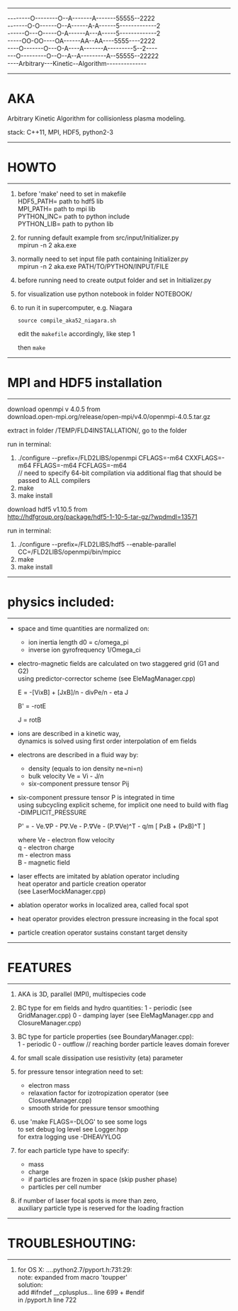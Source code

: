 
________________________________________________
--------O--------O--A-------A-------55555--2222    
-------O-O------O--A------A-A------5-------------2  
------O---O-----O-A------A---A-----5-------------2  
-----OO-OO----OA------AA--AA----5555----2222    
----O-------O---O-A----A-------A---------5--2----    
---O---------O--O--A--A---------A--55555--22222  
----Arbitrary---Kinetic--Algorithm--------------
________________________________________________

# AKA
 Arbitrary Kinetic Algorithm 
 for collisionless plasma modeling.

 stack: C++11, MPI, HDF5, python2-3

_______________________
#       HOWTO
_______________________
1. before 'make' need to set in makefile    
    HDF5_PATH= path to hdf5 lib    
    MPI_PATH= path to mpi lib     
    PYTHON_INC= path to python include   
    PYTHON_LIB= path to python lib   

2. for running default example from src/input/Initializer.py    
    mpirun -n 2 aka.exe   

3. normally need to set input file path containing Initializer.py     
    mpirun -n 2 aka.exe PATH/TO/PYTHON/INPUT/FILE   

4. before running need to create output folder and set in Initializer.py    

5. for visualization use python notebook in folder NOTEBOOK/    

6. to run it in supercomputer, e.g. Niagara
    
    `source compile_aka52_niagara.sh`
    
    edit the `makefile` accordingly, like step 1
    
    then `make`

___________________________________
#     MPI and HDF5 installation
___________________________________

download openmpi v 4.0.5 from    
download.open-mpi.org/release/open-mpi/v4.0/openmpi-4.0.5.tar.gz   

extract in folder /TEMP/FLD4INSTALLATION/, go to the folder   

run in terminal:    
1. ./configure --prefix=/FLD2LIBS/openmpi CFLAGS=-m64 CXXFLAGS=-m64 FFLAGS=-m64 FCFLAGS=-m64   
// need to specify 64-bit compilation via additional flag that should be passed to ALL compilers   
2. make   
3. make install   

download hdf5 v1.10.5 from    
http://hdfgroup.org/package/hdf5-1-10-5-tar-gz/?wpdmdl=13571    

run in terminal:   
1. ./configure --prefix=/FLD2LIBS/hdf5 --enable-parallel CC=/FLD2LIBS/openmpi/bin/mpicc   
2. make   
3. make install   

_______________________
# physics included:
_______________________   
* space and time quantities are normalized on:  
  - ion inertia length d0 = c/omega_pi  
  - inverse ion gyrofrequency 1/Omega_ci  

* electro-magnetic fields are calculated on two staggered grid (G1 and G2)  
  using predictor-corrector scheme (see EleMagManager.cpp)  

  E = -[VixB] + [JxB]/n - divPe/n - eta J   

  B' = -rotE  

  J = rotB  

* ions are described in a kinetic way,   
  dynamics is solved using first order interpolation of em fields  

* electrons are described in a fluid way by:   
  - density (equals to ion density ne=ni=n)   
  - bulk velocity Ve = Vi - J/n  
  - six-component pressure tensor Pij  

* six-component pressure tensor P is integrated in time   
  using subcycling explicit scheme, 
  for implicit one need to build with flag -DIMPLICIT_PRESSURE

  P' = - Ve.∇P - P∇.Ve - P.∇Ve - (P.∇Ve)^T - q/m [ PxB + (PxB)^T ]   

  where Ve - electron flow velocity  
        q - electron charge    
        m - electron mass   
        B - magnetic field   
 
* laser effects are imitated by ablation operator including  
  heat operator and particle creation operator   
  (see LaserMockManager.cpp)  

* ablation operator works in localized area, called focal spot  

* heat operator provides electron pressure increasing in the focal spot  

* particle creation operator sustains constant target density   



_______________________
#     FEATURES
_______________________
1. AKA is 3D, parallel (MPI), multispecies code 

2. BC type for em fields and hydro quantities: 
   1 - periodic (see GridManager.cpp)
   0 - damping layer (see EleMagManager.cpp and ClosureManager.cpp)

3. BC type for particle properties (see BoundaryManager.cpp):  
   1 - periodic 
   0 - outflow // reaching border particle leaves domain forever

4. for small scale dissipation use resistivity (eta) parameter

5. for pressure tensor integration need to set:   
   * electron mass   
   * relaxation factor for izotropization operator (see ClosureManager.cpp)     
   * smooth stride for pressure tensor smoothing    

6. use 'make FLAGS=-DLOG' to  see some logs    
   to set debug log level see Logger.hpp   
   for extra logging use -DHEAVYLOG    

7. for each particle type have to specify:   
   * mass   
   * charge   
   * if particles are frozen in space (skip pusher phase)  
   * particles per cell number   

8. if number of laser focal spots is more than zero,      
   auxiliary particle type is reserved for the loading fraction 

_______________________
#   TROUBLESHOUTING:
_______________________
1.  for OS X: ....python2.7/pyport.h:731:29:   
    note: expanded from macro 'toupper'    
    solution:     
    add #ifndef __cplusplus... line 699 + #endif    
    in /pyport.h line 722    


